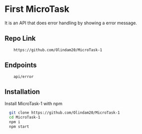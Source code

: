 
# First MicroTask
It is an API that does error handling by showing a error message.

## Repo Link
```http
    https://github.com/Olindam20/MicroTask-1
```

## Endpoints
```http
    api/error
```
## Installation

Install MicroTask-1 with npm

```bash
  git clone https://github.com/Olindam20/MicroTask-1
  cd MicroTask-1
  npm i 
  npm start
```
    

